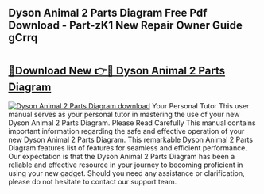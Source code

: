 ## Dyson Animal 2 Parts Diagram Free Pdf Download - Part-zK1 New Repair Owner Guide gCrrq

# <h2><a href="http://dfnvdg.blite.top/?on=Dyson+Animal+2+Parts+Diagram">🔗Download New 👉🔴 Dyson Animal 2 Parts Diagram</a></h2>

[![Dyson Animal 2 Parts Diagram download](https://i.imgur.com/lujVjoI.png)](http://dfnvdg.blite.top/?on=Dyson+Animal+2+Parts+Diagram)
Your Personal Tutor This user manual serves as your personal tutor in mastering the use of your new Dyson Animal 2 Parts Diagram. Please Read Carefully This manual contains important information regarding the safe and effective operation of your new Dyson Animal 2 Parts Diagram. This remarkable Dyson Animal 2 Parts Diagram features list of features for seamless and efficient performance. Our expectation is that the Dyson Animal 2 Parts Diagram has been a reliable and effective resource in your journey to becoming proficient in using your new gadget. Should you need any assistance or clarification, please do not hesitate to contact our support team.
